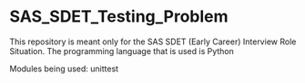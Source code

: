 # SAS_SDET_Testing_Problem
This repository is meant only for the SAS SDET (Early Career) Interview Role Situation. The programming language that is used is Python

Modules being used:
unittest

